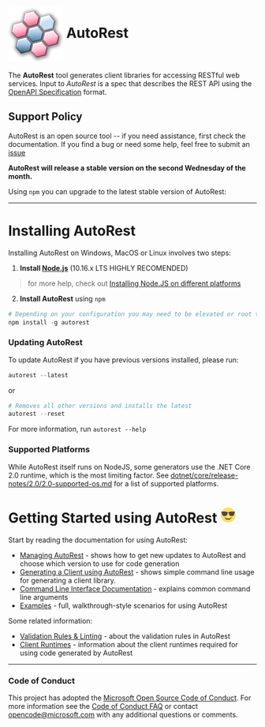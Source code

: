 # <img align="center" src="./docs/images/logo.png">  AutoRest


The **AutoRest** tool generates client libraries for accessing RESTful web services. Input to *AutoRest* is a spec that describes the REST API using the [OpenAPI Specification](https://github.com/OAI/OpenAPI-Specification) format.

<!-- 1) returns SVGs now which aren't rendered by GitHub 2) seems to be awfully unresponsive and unreliable lately
[![PR Stats](http://issuestats.com/github/Azure/autorest/badge/pr?style=flat-square)](http://issuestats.com/github/Azure/autorest)
[![Issue Stats](http://issuestats.com/github/Azure/autorest/badge/issue?style=flat-square)](http://issuestats.com/github/Azure/autorest)
-->

## Support Policy
AutoRest is an open source tool -- if you need assistance, first check the documentation. If you find a bug or need some help, feel free to submit an [issue](https://github.com/Azure/autorest/issues)


**AutoRest will release a stable version on the second Wednesday of the month.**

Using `npm` you can upgrade to the latest stable version of AutoRest:

---

# Installing AutoRest 

Installing AutoRest on Windows, MacOS or Linux involves two steps:

1. __Install [Node.js](https://nodejs.org/en/)__ (10.16.x LTS HIGHLY RECOMENDED)
> for more help, check out [Installing Node.JS on different platforms](./docs/developer/workstation.md#nodejs)

2. __Install AutoRest__ using `npm`

  ``` powershell
  # Depending on your configuration you may need to be elevated or root to run this. (on OSX/Linux use 'sudo' )
  npm install -g autorest
  ```

### Updating AutoRest
  To update AutoRest if you have previous versions installed, please run:
    
  ``` powershell
  autorest --latest
  ``` 
or 
  ```powershell
  # Removes all other versions and installs the latest
  autorest --reset
  ```
  For more information, run  `autorest --help`


### Supported Platforms

While AutoRest itself runs on NodeJS, some generators use the .NET Core 2.0 runtime, which is the most limiting factor.
See [dotnet/core/release-notes/2.0/2.0-supported-os.md](https://github.com/dotnet/core/blob/master/release-notes/2.0/2.0-supported-os.md) for a list of supported platforms.

# Getting Started using AutoRest ![image](./docs/images/normal.png)

Start by reading the documentation for using AutoRest:
- [Managing AutoRest](./docs/managing-autorest.md) - shows how to get new updates to AutoRest and choose which version to use for code generation
- [Generating a Client using AutoRest](./docs/examples/generating-a-client.md) - shows simple command line usage for generating a client library.
- [Command Line Interface Documentation](./docs/user/command-line-interface.md) - explains common command line arguments
- [Examples](./Samples) - full, walkthrough-style scenarios for using AutoRest

Some related information:
- [Validation Rules & Linting](https://github.com/Azure/azure-openapi-validator/blob/master/docs/readme.md) - about the validation rules in AutoRest
- [Client Runtimes](./.attic/developer/architecture/Autorest-and-Clientruntimes.md) - information about the client runtimes required for using code generated by AutoRest
<!-- - [Developer Guide](./docs/developer/guide/) - Notes on developing with AutoRest -->

---

### Code of Conduct 
This project has adopted the [Microsoft Open Source Code of Conduct](https://opensource.microsoft.com/codeofconduct/). For more information see the [Code of Conduct FAQ](https://opensource.microsoft.com/codeofconduct/faq/) or contact [opencode@microsoft.com](mailto:opencode@microsoft.com) with any additional questions or comments.

